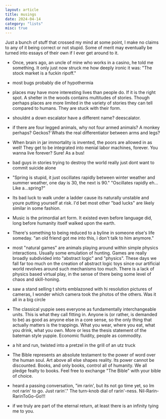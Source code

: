 ```yaml
---
layout: article
title: musings
date: 2024-04-14
category: "lists"
misc: true
---
```


Just a bunch of stuff that crossed my mind at some point, I make no claims to any of it being correct or not stupid. 
Some of merit may eventually be turned into essays of their own if I ever get around to it.
<!-- excerpt -->

* Once, years ago, an uncle of mine who works in a casino, he told me something. It only just now struck me how deeply ironic it was:
"The stock market is a fuckin ripoff."

* most bugs probably die of hypothermia

* places may have more interesting lives than people do. If it is the right spot. A shelter in the woods contains multitudes of stories. Though perhaps places are more limited in the variety of stories they can tell compared to humans. They are stuck with their form.

* shouldnt a down escalator have a different name? deescalator.

* if there are four legged animals, why not four armed animals? A monkey perhaps? Geckos? Whats the real differentiator between arms and legs?

* When brain in jar immortality is invented, the poors are allowed in as well! They get to be integrated into menial labor machines, forever. You wanna live forever? Sure! As a bus!

* bad guys in stories trying to destroy the world really just dont want to commit suicide alone

* "Spring is stupid, it just oscillates rapidly between winter weather and summer weather, one day is 30, the next is 90."
   "Oscillates rapidly eh...
    Like a...spring?"

* Its bad luck to walk under a ladder cause its naturally unstable and youre putting yourself at risk. I'd bet most other "bad lucks" are likely similar in some fashion.

* Music is the primordial art form. It existed even before language did, long before humanity itself walked upon the earth.

* There's something to being reduced to a byline in someone else's life someday. "an old friend got me into this, i don't talk to him anymore."

* most "natural games" are animals playing around within simple physics interactions. Usually some emulation of hunting. Games are really broadly subdivided into "abstract logic" and "physics". These days we fall far too much on the creation of abstract logic toys since our artificial world revolves around such mechanisms too much. There is a lack of physics based virtual play, in the sense of there being some level of chaos and skill-honing.

* saw a stand selling t shirts emblazoned with hi resolution pictures of cameras, I wonder which camera took the photos of the others. Was it all in a big circle

* The classical yuppie sees everyone as fundamentally interchangeable units. This is what they call fitting in. Anyone is (or rather, is demanded to be) as good as anyone else in a core sense, so the only thing that actually matters is the trappings. What you wear, where you eat, what you drink, what you own. More or less the thesis statement of the bateman style yuppie. Economic fluidity, people as commodity.

* a hit and run, twisted into a pretzel in the grill of an utz truck

* The Bible represents an absolute testament to the power of word over the human soul. Art above all else shapes reality. Its power cannot be discounted. Books, and only books, control all of humanity. We all pledge fealty to books. Feel free to exchange "The Bible" with your bible of choice.

* heard a passing conversation, "im rarin', but its not go time yet, so Im not rarin' to go. Just rarin'." The turn-knob dial of rarin'-ness. Nil-Rarin-RarinToGo-Go!!!

* if we truly are part of the eternal return, at least there is an infinity tying me to you.

